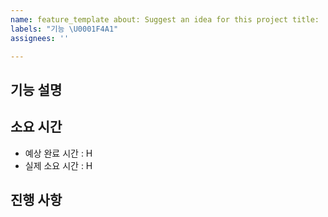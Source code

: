 ```yaml
---
name: feature_template about: Suggest an idea for this project title: ''
labels: "기능 \U0001F4A1"
assignees: ''

---
```


## 기능 설명

## 소요 시간

- 예상 완료 시간 : H
- 실제 소요 시간 : H

## 진행 사항
